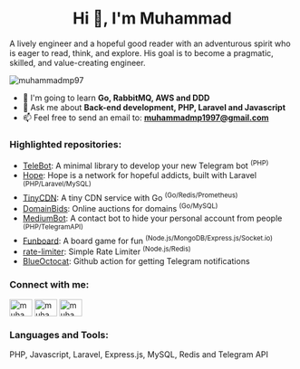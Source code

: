 <h1 align="center">Hi 👋, I'm Muhammad</h1>
<p align="left">A lively engineer and a hopeful good reader with an adventurous spirit who is eager to read, think, and explore. His goal is to become a pragmatic, skilled, and value-creating engineer.</p>

<p align="left"> <img src="https://komarev.com/ghpvc/?username=muhammadmp97&label=Profile%20views&color=0e75b6&style=flat" alt="muhammadmp97" /> </p>

- 🌱 I'm going to learn **Go, RabbitMQ, AWS and DDD**
- 💬 Ask me about **Back-end development, PHP, Laravel and Javascript**
- 📫 Feel free to send an email to: **muhammadmp1997@gmail.com**

<h3 align="left">Highlighted repositories:</h3>
<ul>
  <li><a href="https://github.com/muhammadmp97/TeleBot">TeleBot</a>: A minimal library to develop your new Telegram bot <sup>(PHP)</sup></li>
  <li><a href="https://github.com/muhammadmp97/Hope">Hope</a>: Hope is a network for hopeful addicts, built with Laravel <sup>(PHP/Laravel/MySQL)</sup></li>
  <li><a href="https://github.com/muhammadmp97/Hope">TinyCDN</a>: A tiny CDN service with Go <sup>(Go/Redis/Prometheus)</sup></li>
  <li><a href="https://github.com/muhammadmp97/DomainBids">DomainBids</a>: Online auctions for domains <sup>(Go/MySQL)</sup></li>
  <li><a href="https://github.com/muhammadmp97/MediumBot">MediumBot</a>: A contact bot to hide your personal account from people <sup>(PHP/TelegramAPI)</sup></li>
  <li><a href="https://github.com/muhammadmp97/Funboard">Funboard</a>: A board game for fun <sup>(Node.js/MongoDB/Express.js/Socket.io)</sup></li>
  <li><a href="https://github.com/muhammadmp97/rate-limiter">rate-limiter</a>: Simple Rate Limiter <sup>(Node.js/Redis)</sup></li>
  <li><a href="https://github.com/muhammadmp97/BlueOctocat">BlueOctocat</a>: Github action for getting Telegram notifications</li>
</ul>


<h3 align="left">Connect with me:</h3>
<p align="left">
<a href="https://dev.to/muhammadmp" target="blank"><img align="center" src="https://raw.githubusercontent.com/rahuldkjain/github-profile-readme-generator/master/src/images/icons/Social/devto.svg" alt="muhammadmp" height="30" width="40" /></a>
<a href="https://linkedin.com/in/muhammadmp" target="blank"><img align="center" src="https://raw.githubusercontent.com/rahuldkjain/github-profile-readme-generator/master/src/images/icons/Social/linked-in-alt.svg" alt="muhammadmp" height="30" width="40" /></a>
<a href="https://stackoverflow.com/users/muhammadmp" target="blank"><img align="center" src="https://raw.githubusercontent.com/rahuldkjain/github-profile-readme-generator/master/src/images/icons/Social/stack-overflow.svg" alt="muhammadmp" height="30" width="40" /></a>
</p>

<h3 align="left">Languages and Tools:</h3>
<p>PHP, Javascript, Laravel, Express.js, MySQL, Redis and Telegram API</p>
